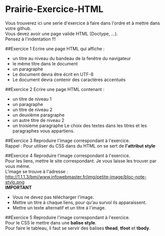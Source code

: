 # Prairie-Exercice-HTML
Vous trouverez ici une serie d'exercice à faire dans l'ordre et à mettre dans votre github.  
Vous devez avoir une page valide HTML (Doctype, ...).  
Pensez à l'indentation !!!

##Exercice 1
Ecrire une page HTML qui affiche :
  - un titre au niveau du bandeau de la fenêtre du navigateur
  - le même titre dans le document
  - un paragraphe
  - Le document devra être écrit en UTF-8
  - Le document devra contenir des caractères accentués

##Exercice 2
Ecrire une page HTML contenant :
  - un titre de niveau 1
  - un paragraphe
  - un titre de niveau 2
  - un deuxième paragraphe
  - un autre titre de niveau 2
  - un troisième paragraphe
Le choix des textes dans les titres et les paragraphes vous appartiens.

##Exercice 3
Reproduire l'image correspondant à l'exercice.  
Rappel : Pour utiliser du CSS dans du HTML on se sert de **l'attribut style**

##Exercice 4
Reproduire l'image correspondant à l'exercice.  
Pour les liens, mettre le site correspondant. Je vous laisse les trouver par vous même.  
L'image se trouve à l'adresse : http://1.1.1.3/bmi/www.infowebmaster.fr/img/petite-image/bloc-note-stylo.png  
**IMPORTANT**  
  - Vous ne devez pas télécharger l'image.
  - Mettre un titre à chaque liens, pour qu'au survol ils apparaissent.
  - Mettre un texte alternatif et un titre à l'image.  

##Exercice 5
Reproduire l'image correspondant à l'exercice.  
Pour le CSS le mettre dans une **balise style**.  
Pour faire le tableau, il faut se servir des balises **thead**, **tfoot** et **tbody**.  
